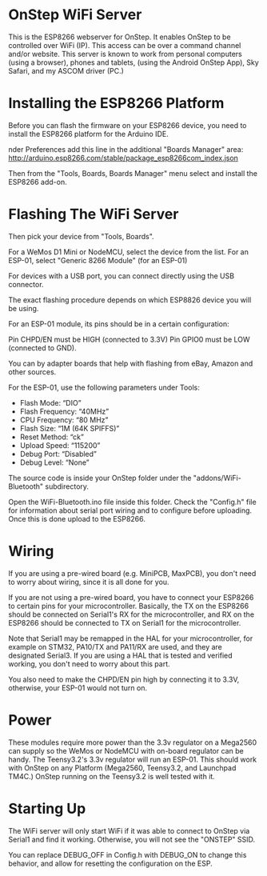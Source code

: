 # OnStep WiFi Server
This is the ESP8266 webserver for OnStep.
It enables OnStep to be controlled over WiFi (IP). This access can be over a command channel
and/or website.
This server is known to work from personal computers (using a browser), phones and tablets,
(using the Android OnStep App), Sky Safari, and my ASCOM driver (PC.)

# Installing the ESP8266 Platform
Before you can flash the firmware on your ESP8266 device, you need to install the ESP8266
platform for the Arduino IDE.

nder Preferences add this line in the additional "Boards Manager" area:
http://arduino.esp8266.com/stable/package_esp8266com_index.json

Then from the "Tools, Boards, Boards Manager" menu select and install the ESP8266 add-on.

# Flashing The WiFi Server
Then pick your device from "Tools, Boards". 

For a WeMos D1 Mini or NodeMCU, select the device from the list.
For an ESP-01, select "Generic 8266 Module" (for an ESP-01)

For devices with a USB port, you can connect directly using the USB connector.

The exact flashing procedure depends on which ESP8826 device you will be using.

For an ESP-01 module, its pins should be in a certain configuration:

Pin CHPD/EN must be HIGH (connected to 3.3V)
Pin GPIO0 must be LOW (connected to GND).

You can by adapter boards that help with flashing from eBay, Amazon and other sources.

For the ESP-01, use the following parameters under Tools:

- Flash Mode: “DIO”
- Flash Frequency: “40MHz”
- CPU Frequency: “80 MHz”
- Flash Size: “1M (64K SPIFFS)”
- Reset Method: “ck”
- Upload Speed: “115200”
- Debug Port: “Disabled”
- Debug Level: “None”

The source code is inside your OnStep folder under the "addons/WiFi-Bluetooth" subdirectory.

Open the WiFi-Bluetooth.ino file inside this folder. Check the "Config.h" file for information
about serial port wiring and to configure before uploading.  Once this is done upload to the ESP8266.

# Wiring
If you are using a pre-wired board (e.g. MiniPCB, MaxPCB), you don't need to worry about wiring, since
it is all done for you.

If you are not using a pre-wired board, you have to connect your ESP8266 to certain pins for your
microcontroller.  Basically, the TX on the ESP8266 should be connected on Serial1's RX for the
microcontroller, and RX on the ESP8266 should be connected to TX on Serial1 for the microcontroller.

Note that Serial1 may be remapped in the HAL for your microcontroller, for example on STM32, PA10/TX
and PA11/RX are used, and they are designated Serial3. If you are using a HAL that is tested and
verified working, you don't need to worry about this part. 

You also need to make the CHPD/EN pin high by connecting it to 3.3V, otherwise, your ESP-01 would
not turn on. 

# Power
These modules require more power than the 3.3v regulator on a Mega2560 can supply so the WeMos or
NodeMCU with on-board regulator can be handy.  The Teensy3.2's 3.3v regulator will run an ESP-01.
This should work with OnStep on any Platform (Mega2560, Teensy3.2, and Launchpad TM4C.)  OnStep running
on the Teensy3.2 is well tested with it.

# Starting Up
The WiFi server will only start WiFi if it was able to connect to OnStep via Serial1 and find it working.
Otherwise, you will not see the "ONSTEP" SSID.

You can replace DEBUG_OFF in Config.h with DEBUG_ON to change this behavior, and allow for resetting
the configuration on the ESP.

